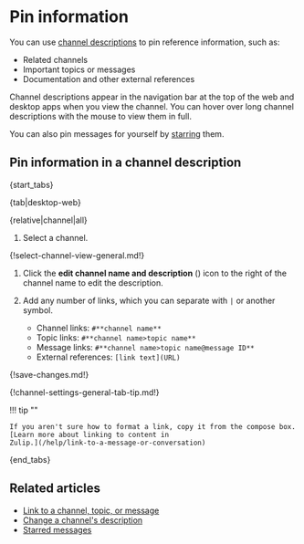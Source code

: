 # Pin information

You can use [channel
descriptions](/help/view-channel-information#view-channel-description) to pin
reference information, such as:

- Related channels
- Important topics or messages
- Documentation and other external references

Channel descriptions appear in the navigation bar at the top of the web and
desktop apps when you view the channel. You can hover over long channel
descriptions with the mouse to view them in full.

You can also pin messages for yourself by [starring](/help/star-a-message) them.

## Pin information in a channel description

{start_tabs}

{tab|desktop-web}

{relative|channel|all}

1. Select a channel.

{!select-channel-view-general.md!}

1. Click the **edit channel name and description**
   (<i class="zulip-icon zulip-icon-edit"></i>) icon to the right of the
   channel name to edit the description.

1. Add any number of links, which you can separate with `|` or another symbol.
      - Channel links: `#**channel name**`
      - Topic links: `#**channel name>topic name**`
      - Message links: `#**channel name>topic name@message ID**`
      - External references: `[link text](URL)`

{!save-changes.md!}

{!channel-settings-general-tab-tip.md!}

!!! tip ""

    If you aren't sure how to format a link, copy it from the compose box.
    [Learn more about linking to content in
    Zulip.](/help/link-to-a-message-or-conversation)

{end_tabs}

## Related articles

* [Link to a channel, topic, or message](/help/link-to-a-message-or-conversation)
* [Change a channel's description](/help/change-the-channel-description)
* [Starred messages](/help/star-a-message)
